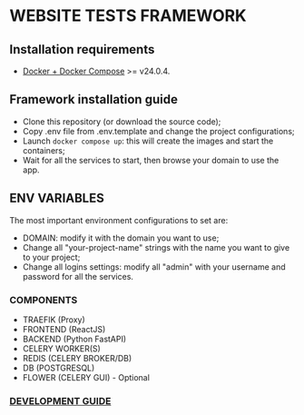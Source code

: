 # WEBSITE TESTS FRAMEWORK

## Installation requirements

* [Docker + Docker Compose](https://www.docker.com/) >= v24.0.4.

## Framework installation guide

  - Clone this repository (or download the source code);
  - Copy .env file from .env.template and change the project configurations;
  - Launch `docker compose up`: this will create the images and start the containers;
  - Wait for all the services to start, then browse your domain to use the app. 

## ENV VARIABLES

The most important environment configurations to set are:
  - DOMAIN: modify it with the domain you want to use;
  - Change all "your-project-name" strings with the name you want to give to your project;
  - Change all logins settings: modify all "admin" with your username and password for all the services.


### COMPONENTS

* TRAEFIK (Proxy)
* FRONTEND (ReactJS)
* BACKEND (Python FastAPI)
* CELERY WORKER(S)
* REDIS (CELERY BROKER/DB)
* DB (POSTGRESQL)
* FLOWER (CELERY GUI) - Optional

### [DEVELOPMENT GUIDE](docs/DEV.md)

